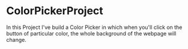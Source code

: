 # ColorPickerProject
 In this Project I've build a Color Picker in which when you'll click on the button of particular color, the whole background of the webpage will change.

